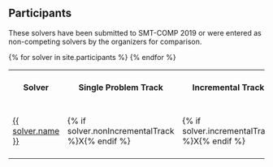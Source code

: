 ## Participants

These solvers have been submitted to SMT-COMP 2019 or were entered as
non-competing solvers by the organizers for comparison.

<table>
    <tr>
        <th>Solver</th>
        <th>Single Problem Track</th>
        <th>Incremental Track</th>
        <th>Unsat-Core Track</th>
        <th>Preliminary Version Solver ID</th>
        <th>Final Version Solver ID</th>
        <th>Seed</th>
        <th>System Description</th>
        <th>Solver Homepage</th>
        <th>Contact</th>
    </tr>
    {% for solver in site.participants %}
    <tr>
        <td><a href="{{ solver.url }}">{{ solver.name }}</a></td>
        <td>{% if solver.nonIncrementalTrack %}X{% endif %}</td>
        <td>{% if solver.incrementalTrack %}X{% endif %}</td>
        <td>{% if solver.unsatCoreTrack %}X{% endif %}</td>
        <td>{{ solver.preliminaryID }}</td>
        <td>{{ solver.finalID }}</td>
        <td>{{ solver.seed }}</td>
        <td><a href="{{ solver.sysDescUrl }}">{{ solver.sysDescName }}</a></td>
        <td><a href="{{ solver.solverHomePage }}">{{ solver.solverHomePage }}</a></td>
        <td>{{ solver.contactName }} <a href="mailto:{{ solver.contactEmail }}"> ({{ solver.contactEmail }})</a></td>
    </tr>
    {% endfor %}
</table>
